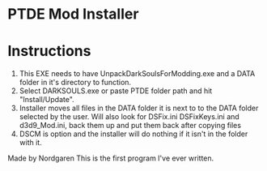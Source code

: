 # PTDE Mod Installer

# Instructions

1) This EXE needs to have UnpackDarkSoulsForModding.exe and a DATA folder in it's directory to function.
2) Select DARKSOULS.exe or paste PTDE folder path and hit "Install/Update".
3) Installer moves all files in the DATA folder it is next to to the DATA folder selected by the user. Will also look for DSFix.ini DSFixKeys.ini and d3d9_Mod.ini, back them up and put them back after copying files
4) DSCM is option and the installer will do nothing if it isn't in the folder with it.

Made by Nordgaren
This is the first program I've ever written.